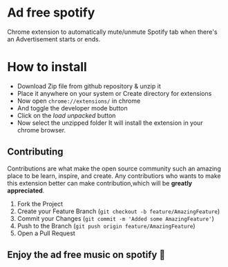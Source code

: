 # Ad free spotify

Chrome extension to automatically mute/unmute Spotify tab when there's an Advertisement starts or ends.

# How to install

- Download Zip file from github repository & unzip it
- Place it anywhere on your system or Create directory for extensions
- Now open `chrome://extensions/` in chrome
- And toggle the developer mode button
- Click on the _load unpacked_ button
- Now select the unzipped folder
  It will install the extension in your chrome browser.

## Contributing

Contributions are what make the open source community such an amazing place to be learn, inspire, and create. Any contributiors who wants to make this extension better can make contribution,which will be **greatly appreciated**.

1. Fork the Project
2. Create your Feature Branch (`git checkout -b feature/AmazingFeature`)
3. Commit your Changes (`git commit -m 'Added some AmazingFeature'`)
4. Push to the Branch (`git push origin feature/AmazingFeature`)
5. Open a Pull Request

## Enjoy the ad free music on spotify 🥳
